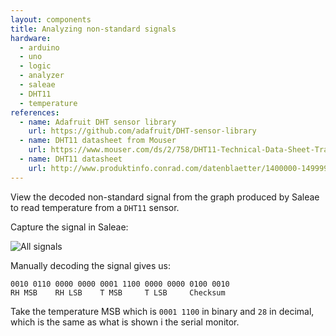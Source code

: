 ```yaml
---
layout: components
title: Analyzing non-standard signals
hardware:
  - arduino
  - uno
  - logic
  - analyzer
  - saleae
  - DHT11
  - temperature
references:
  - name: Adafruit DHT sensor library
    url: https://github.com/adafruit/DHT-sensor-library
  - name: DHT11 datasheet from Mouser
    url: https://www.mouser.com/ds/2/758/DHT11-Technical-Data-Sheet-Translated-Version-1143054.pdf
  - name: DHT11 datasheet
    url: http://www.produktinfo.conrad.com/datenblaetter/1400000-1499999/001405544-da-01-en-TEMP_UND_FEUCHTESENSOR_DHT11.pdf
---
```


View the decoded non-standard signal from the graph produced by Saleae to read temperature from a `DHT11` sensor.

Capture the signal in Saleae:

<img src="{{ site.url }}/assets/images/components/logic-analyzer-signal-all-signals.png" alt="All signals">

Manually decoding the signal gives us:

```
0010 0110 0000 0000 0001 1100 0000 0000 0100 0010
RH MSB    RH LSB    T MSB     T LSB     Checksum
```

Take the temperature MSB which is `0001 1100` in binary and `28` in decimal, which is the same as what is shown i the serial monitor.
